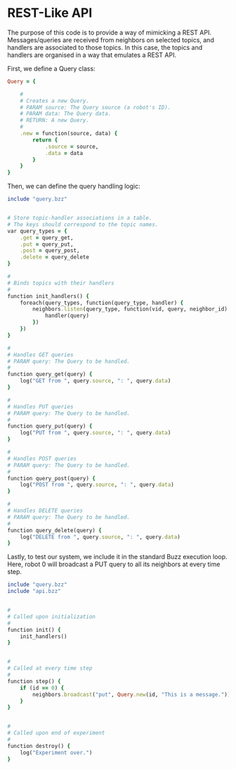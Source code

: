 # REST-Like API
The purpose of this code is to provide a way of mimicking a REST API.
Messages/queries are received from neighbors on selected topics, and handlers are associated to those topics.
In this case, the topics and handlers are organised in a way that emulates a REST API.

First, we define a Query class:

```ruby
Query = {

    #
    # Creates a new Query.
    # PARAM source: The Query source (a robot's ID).
    # PARAM data: The Query data.
    # RETURN: A new Query.
    #
    .new = function(source, data) {
        return { 
            .source = source,
            .data = data
        }
    }
}
```

Then, we can define the query handling logic:

```ruby
include "query.bzz"


# Store topic-handler associations in a table.
# The keys should correspond to the topic names.
var query_types = { 
    .get = query_get,
    .put = query_put,
    .post = query_post,
    .delete = query_delete
}

#
# Binds topics with their handlers
#
function init_handlers() {
    foreach(query_types, function(query_type, handler) {
        neighbors.listen(query_type, function(vid, query, neighbor_id) {
            handler(query)
        })
    })
}

#
# Handles GET queries
# PARAM query: The Query to be handled.
#
function query_get(query) {
    log("GET from ", query.source, ": ", query.data)
}

#
# Handles PUT queries
# PARAM query: The Query to be handled.
#
function query_put(query) {
    log("PUT from ", query.source, ": ", query.data)
}

#
# Handles POST queries
# PARAM query: The Query to be handled.
#
function query_post(query) {
    log("POST from ", query.source, ": ", query.data)
}

#
# Handles DELETE queries
# PARAM query: The Query to be handled.
#
function query_delete(query) {
    log("DELETE from ", query.source, ": ", query.data)
}

```

Lastly, to test our system, we include it in the standard Buzz execution loop. Here, robot 0 will broadcast a PUT query to all its neighbors at every time step.

```ruby
include "query.bzz"
include "api.bzz"


#
# Called upon initialization
#
function init() {
    init_handlers()
}


#
# Called at every time step
#
function step() {
    if (id == 0) {
        neighbors.broadcast("put", Query.new(id, "This is a message."))
    }
}


#
# Called upon end of experiment
#
function destroy() {
    log("Experiment over.")
}
```